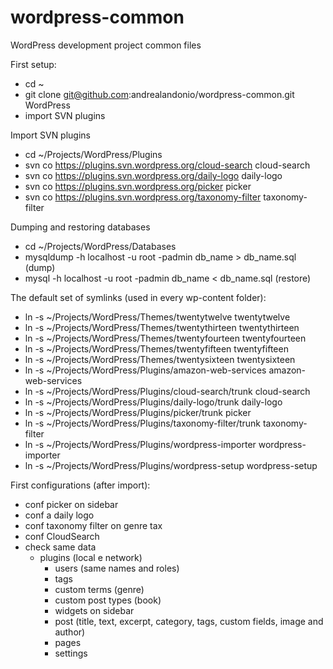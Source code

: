 # wordpress-common
WordPress development project common files

First setup:
* cd ~
* git clone git@github.com:andrealandonio/wordpress-common.git WordPress
* import SVN plugins

Import SVN plugins
* cd ~/Projects/WordPress/Plugins
* svn co https://plugins.svn.wordpress.org/cloud-search cloud-search
* svn co https://plugins.svn.wordpress.org/daily-logo daily-logo
* svn co https://plugins.svn.wordpress.org/picker picker
* svn co https://plugins.svn.wordpress.org/taxonomy-filter taxonomy-filter

Dumping and restoring databases
* cd ~/Projects/WordPress/Databases
* mysqldump -h localhost -u root -padmin db_name > db_name.sql (dump)
* mysql -h localhost -u root -padmin db_name < db_name.sql (restore)

The default set of symlinks (used in every wp-content folder):
* ln -s ~/Projects/WordPress/Themes/twentytwelve twentytwelve
* ln -s ~/Projects/WordPress/Themes/twentythirteen twentythirteen
* ln -s ~/Projects/WordPress/Themes/twentyfourteen twentyfourteen
* ln -s ~/Projects/WordPress/Themes/twentyfifteen twentyfifteen
* ln -s ~/Projects/WordPress/Themes/twentysixteen twentysixteen
* ln -s ~/Projects/WordPress/Plugins/amazon-web-services amazon-web-services
* ln -s ~/Projects/WordPress/Plugins/cloud-search/trunk cloud-search
* ln -s ~/Projects/WordPress/Plugins/daily-logo/trunk daily-logo
* ln -s ~/Projects/WordPress/Plugins/picker/trunk picker
* ln -s ~/Projects/WordPress/Plugins/taxonomy-filter/trunk taxonomy-filter
* ln -s ~/Projects/WordPress/Plugins/wordpress-importer wordpress-importer
* ln -s ~/Projects/WordPress/Plugins/wordpress-setup wordpress-setup

First configurations (after import):
* conf picker on sidebar
* conf a daily logo
* conf taxonomy filter on genre tax
* conf CloudSearch
* check same data
  - plugins (local e network)
	- users (same names and roles)
	- tags
	- custom terms (genre)
	- custom post types (book)
	- widgets on sidebar
	- post (title, text, excerpt, category, tags, custom fields, image and author)
	- pages
	- settings
